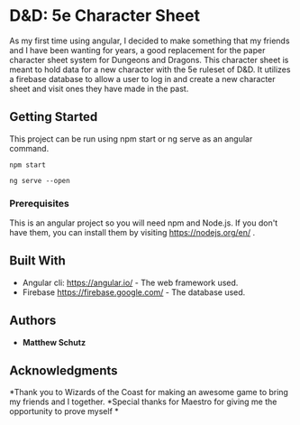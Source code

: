 # D&D: 5e Character Sheet

As my first time using angular, I decided to make something that my friends and I have been wanting for years, a good replacement for the paper character sheet system for Dungeons and Dragons.  This character sheet is meant to hold data for a new character with the 5e ruleset of D&D.  It utilizes a firebase database to allow a user to log in and create a new character sheet and visit ones they have made in the past.

## Getting Started

This project can be run using npm start or ng serve as an angular command.

```
npm start
```

```
ng serve --open
```

### Prerequisites

This is an angular project so you will need npm and Node.js.
If you don't have them, you can install them by visiting https://nodejs.org/en/ .


## Built With

* Angular cli: https://angular.io/ - The web framework used.
* Firebase https://firebase.google.com/ - The database used.

## Authors

* **Matthew Schutz** 

## Acknowledgments

*Thank you to Wizards of the Coast for making an awesome game to bring my friends and I together.
*Special thanks for Maestro for giving me the opportunity to prove myself
*



